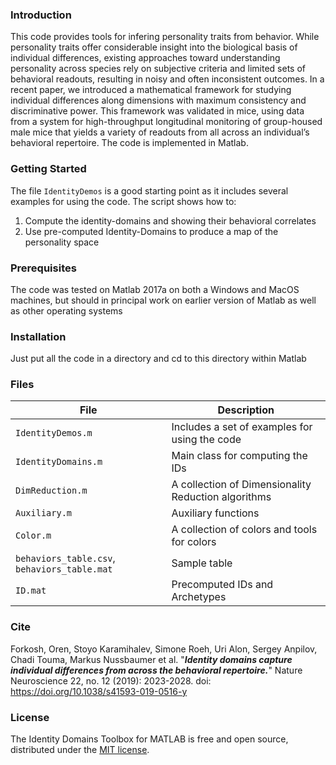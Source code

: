 ### Introduction

This code provides tools for infering personality traits from behavior. While personality traits offer considerable insight into the biological basis of individual differences, existing approaches toward understanding personality across species rely on subjective criteria and limited sets of behavioral readouts, resulting in noisy and often inconsistent outcomes. In a recent paper, we introduced a mathematical framework for studying individual differences along dimensions with maximum consistency and discriminative power. This framework was validated in mice, using data from a system for high-throughput longitudinal monitoring of group-housed male mice that yields a variety of readouts from all across an individual’s behavioral repertoire. The code is implemented in Matlab.

### Getting Started

The file `IdentityDemos` is a good starting point as it includes several examples for using the code. The script shows how to:
1. Compute the identity-domains and showing their behavioral correlates
2. Use pre-computed Identity-Domains to produce a map of the personality space

### Prerequisites

The code was tested on Matlab 2017a on both a Windows and MacOS machines, but should in principal work on earlier version of Matlab as well as other operating systems

### Installation

Just put all the code in a directory and cd to this directory within Matlab

### Files

File | Description 
-----|------------
`IdentityDemos.m` |	Includes a set of examples for using the code
`IdentityDomains.m` |	Main class for computing the IDs
`DimReduction.m`	|	A collection of Dimensionality Reduction algorithms
`Auxiliary.m`	|	Auxiliary functions
`Color.m`		|	A collection of colors and tools for colors
`behaviors_table.csv`, `behaviors_table.mat`	|	Sample table
`ID.mat`		|	Precomputed IDs and Archetypes

### Cite

Forkosh, Oren, Stoyo Karamihalev, Simone Roeh, Uri Alon, Sergey Anpilov, Chadi Touma, Markus Nussbaumer et al. "**_Identity domains capture individual differences from across the behavioral repertoire._**" Nature Neuroscience 22, no. 12 (2019): 2023-2028.
doi: <https://doi.org/10.1038/s41593-019-0516-y>
 
### License

The Identity Domains Toolbox for MATLAB is free and open source, distributed under the [MIT license](https://opensource.org/licenses/MIT).

